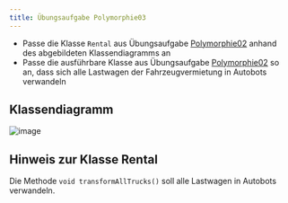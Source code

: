 ```yaml
---
title: Übungsaufgabe Polymorphie03
---
```


- Passe die Klasse `Rental` aus Übungsaufgabe [Polymorphie02](polymorphie02.md) anhand des abgebildeten Klassendiagramms an
- Passe die ausführbare Klasse aus Übungsaufgabe [Polymorphie02](polymorphie02.md) so an, dass sich alle Lastwagen der Fahrzeugvermietung in Autobots verwandeln

## Klassendiagramm
![image](https://user-images.githubusercontent.com/47243617/170883917-583e11eb-83e6-47c7-9baa-1b5b19b5a40e.png)

## Hinweis zur Klasse Rental
Die Methode `void transformAllTrucks()` soll alle Lastwagen in Autobots verwandeln.
